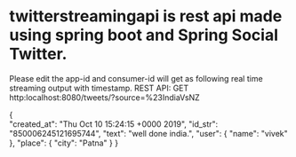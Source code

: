 # twitterstreamingapi is rest api made using spring boot and Spring Social Twitter.
Please edit the app-id and consumer-id will get as following real time streaming output with timestamp.
REST API: GET http:localhost:8080/tweets/?source=%23IndiaVsNZ

{  
"created_at": "Thu Oct 10 15:24:15 +0000 2019",
 "id_str": "850006245121695744",
 "text": "well done india.",
 "user": { 
   "name": "vivek"
 },
 "place": {
   "city": "Patna"
 }
}




























